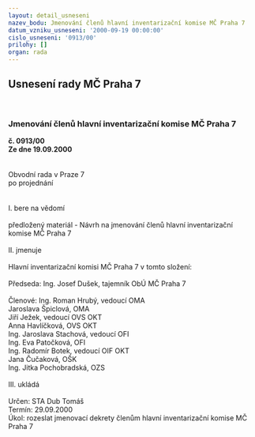 ```yaml
---
layout: detail_usneseni
nazev_bodu: Jmenování členů hlavní inventarizační komise MČ Praha 7
datum_vzniku_usneseni: '2000-09-19 00:00:00'
cislo_usneseni: '0913/00'
prilohy: []
organ: rada
---
```

<div id="ucUsn_pList" class="usn">
	<span><h2>Usnesení rady MČ Praha 7 </h2>
<br></span><div class="standBody">
<span><h3>Jmenování členů hlavní inventarizační komise MČ Praha 7</h3></span><div class="center">
		<strong>č. 0913/00</strong><br>
	</div>
<div class="center">
		<strong>Ze dne 19.09.2000</strong><br><br>
	</div>     <br>Obvodní rada v Praze 7<br>po projednání<br><br><br>I.	bere na vědomí<br><br> předložený materiál - Návrh na jmenování členů hlavní inventarizační komise MČ Praha 7<br><br>II.	jmenuje<br><br>Hlavní inventarizační komisi MČ Praha 7 v tomto složení:<br><br>Předseda:	Ing. Josef Dušek, tajemník ObÚ MČ Praha 7<br><br>Členové:	Ing. Roman Hrubý, vedoucí OMA<br>		Jaroslava Špiclová, OMA<br>		Jiří Ježek, vedoucí OVS OKT<br>		Anna Havlíčková, OVS OKT<br>		Ing. Jaroslava Stachová, vedoucí OFI<br>		Ing. Eva Patočková, OFI<br>		Ing. Radomír Botek, vedoucí OIF OKT<br>		Jana Čučaková, OŠK<br>		Ing. Jitka Pochobradská, OZS<br><br>III.	ukládá <br><br> Určen:	     	STA Dub Tomáš<br>Termín: 29.09.2000<br>Úkol:	rozeslat jmenovací dekrety členům hlavní inventarizační komise MČ Praha 7<br> <br>
</div>
</div>